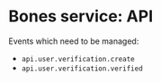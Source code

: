 # Bones service: API

Events which need to be managed:

- `api.user.verification.create`
- `api.user.verification.verified`